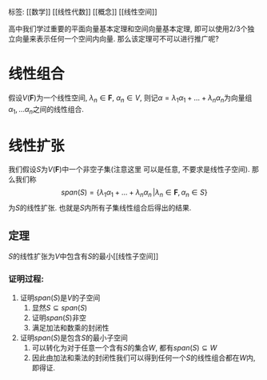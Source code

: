标签: [[数学]] [[线性代数]] [[概念]] [[线性空间]]

高中我们学过重要的平面向量基本定理和空间向量基本定理, 即可以使用$2/3$个独立向量来表示任何一个空间内向量. 那么该定理可不可以进行推广呢? 

# 线性组合

假设$V(\mathbf{F})$为一个线性空间, $\lambda_{n} \in \mathbf{F}$, $\alpha_{n} \in V$, 则记$\alpha = \lambda_{1}\alpha_{1} + \dots + \lambda_{n}\alpha_{n}$为向量组$\alpha_{1},\dots\alpha_{n}$之间的线性组合. 

# 线性扩张

我们假设$S$为$V(\mathbf{F})$中一个非空子集(注意这里 可以是任意, 不要求是线性子空间). 那么我们称
$$
span(S) = \{ \lambda_{1}\alpha_{1}+\dots+\lambda_{n}\alpha_{n}\,| \lambda_{n}\in \mathbf{F}, \alpha_{n}\in S \}
$$
为$S$的线性扩张. 也就是$S$内所有子集线性组合后得出的结果. 

## 定理

$S$的线性扩张为$V$中包含有$S$的最小[[线性子空间]]

### 证明过程: 

1. 证明$span(S)$是$V$的子空间
	1. 显然$S \subseteq span(S)$
	2. 证明$span(S)$非空
	3. 满足加法和数乘的封闭性
2. 证明$span(S)$是包含$S$的最小子空间
	1. 可以转化为对于任意一个含有$S$的集合$W$, 都有$span(S)\subseteq W$
	2. 因此由加法和乘法的封闭性我们可以得到任何一个$S$的线性组合都在$W$内, 即得证. 